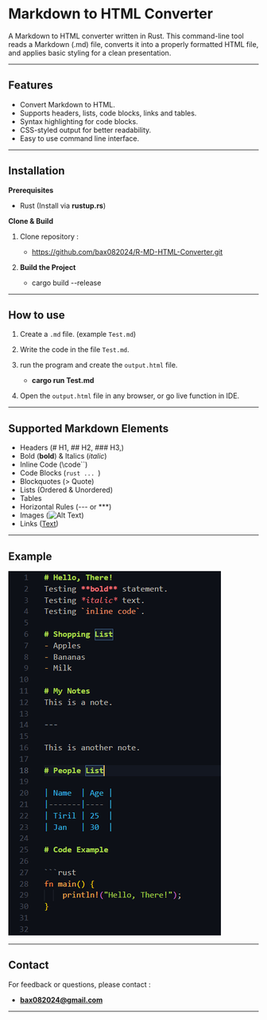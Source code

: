 # Markdown to HTML Converter

A Markdown to HTML converter written in Rust. This command-line tool reads a Markdown (.md) file, converts it into a properly formatted HTML file, and applies basic styling for a clean presentation.

---

## Features

- Convert Markdown to HTML.
- Supports headers, lists, code blocks, links and tables.
- Syntax highlighting for code blocks.
- CSS-styled output for better readability.
- Easy to use command line interface.

--- 

## Installation

**Prerequisites**

- Rust (Install via **rustup.rs**)

**Clone & Build**

1. Clone repository :
    - https://github.com/bax082024/R-MD-HTML-Converter.git

2. **Build the Project**
    - cargo build --release

---

## How to use

1. Create a `.md` file. (example `Test.md`)

2. Write the code in the file `Test.md`.

3. run the program and create the `output.html` file.
    - **cargo run Test.md**

4. Open the `output.html` file in any browser, or go live function in IDE.

--- 

## Supported Markdown Elements

- Headers (# H1, ## H2, ### H3,)
- Bold (**bold**) & Italics (*italic*)
- Inline Code (\code``)
- Code Blocks (```rust ... ```)
- Blockquotes (> Quote)
- Lists (Ordered & Unordered)
- Tables
- Horizontal Rules (--- or ***)
- Images (![Alt Text](url))
- Links ([Text](URL))

---

## Example 

![Example](Images/example.png)

---

## Contact

For feedback or questions, please contact :

- **bax082024@gmail.com**

---



